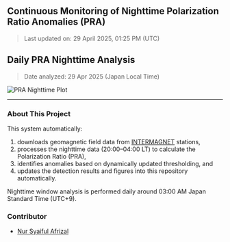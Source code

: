 ## Continuous Monitoring of Nighttime Polarization Ratio Anomalies (PRA)
  
> Last updated on: 29 April 2025, 01:25 PM (UTC)
  
## Daily PRA Nighttime Analysis  
  
> Date analyzed: 29 Apr 2025 (Japan Local Time)
  
![PRA Nighttime Plot](INTERMAGNET_DOWNLOADS/figures/PRA_20250429.png)
  
---
  
### About This Project
  
This system automatically:
1. downloads geomagnetic field data from [INTERMAGNET](https://www.intermagnet.org/data-donnee/download-eng.php) stations,
2. processes the nighttime data (20:00–04:00 LT) to calculate the Polarization Ratio (PRA),
3. identifies anomalies based on dynamically updated thresholding, and
4. updates the detection results and figures into this repository automatically.
  
Nighttime window analysis is performed daily around 03:00 AM Japan Standard Time (UTC+9).
  
### Contributor
  
- [Nur Syaiful Afrizal](https://github.com/syaifulafrizal)

